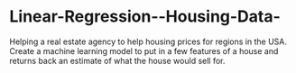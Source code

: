 # Linear-Regression--Housing-Data-
Helping a real estate agency to help housing prices for regions in the USA. Create a machine learning model to put in a few features of a house and returns back an estimate of what the house would sell for.
